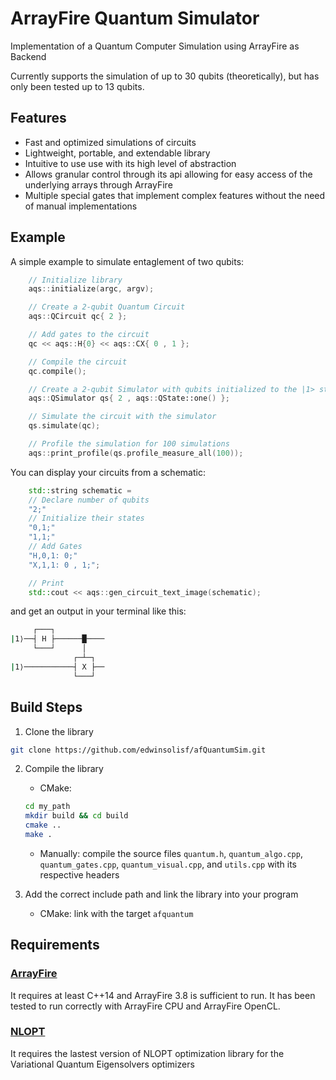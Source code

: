 ArrayFire Quantum Simulator
=============

Implementation of a Quantum Computer Simulation using ArrayFire as Backend

Currently supports the simulation of up to 30 qubits (theoretically), but has only been tested up to 13 qubits.

## Features
- Fast and optimized simulations of circuits
- Lightweight, portable, and extendable library 
- Intuitive to use use with its high level of abstraction
- Allows granular control through its api allowing for easy access of the underlying arrays through ArrayFire
- Multiple special gates that implement complex features without the need of manual implementations

## Example

A simple example to simulate entaglement of two qubits:
```c++
    // Initialize library
    aqs::initialize(argc, argv);

    // Create a 2-qubit Quantum Circuit
    aqs::QCircuit qc{ 2 };

    // Add gates to the circuit
    qc << aqs::H{0} << aqs::CX{ 0 , 1 };

    // Compile the circuit
    qc.compile();

    // Create a 2-qubit Simulator with qubits initialized to the |1> state
    aqs::QSimulator qs{ 2 , aqs::QState::one() };

    // Simulate the circuit with the simulator
    qs.simulate(qc);

    // Profile the simulation for 100 simulations
    aqs::print_profile(qs.profile_measure_all(100));

```

You can display your circuits from a schematic:
```c++
    std::string schematic =
    // Declare number of qubits
    "2;"
    // Initialize their states
    "0,1;"
    "1,1;"
    // Add Gates
    "H,0,1: 0;"
    "X,1,1: 0 , 1;";

    // Print
    std::cout << aqs::gen_circuit_text_image(schematic);
```
and get an output in your terminal like this:
```sh
     ┌───┐           
|1⟩──┤ H ├──────█────
     └───┘      │    
              ┌─┴─┐  
|1⟩───────────┤ X ├──
              └───┘  
```


## Build Steps
1. Clone the library
```sh
git clone https://github.com/edwinsolisf/afQuantumSim.git
```
2. Compile the library
    - CMake:
    ```sh
    cd my_path
    mkdir build && cd build
    cmake ..
    make .
    ```
    - Manually: compile the source files `quantum.h`, `quantum_algo.cpp`, `quantum_gates.cpp`, `quantum_visual.cpp`, and `utils.cpp`
    with its respective headers

3. Add the correct include path and link the library into your program

    - CMake: link with the target `afquantum`

## Requirements

### [ArrayFire](https://github.com/arrayfire/arrayfire)
It requires at least C++14 and ArrayFire 3.8 is sufficient to run.
It has been tested to run correctly with ArrayFire CPU and ArrayFire OpenCL.

### [NLOPT](https://github.com/stevengj/nlopt)
It requires the lastest version of NLOPT optimization library for the Variational Quantum Eigensolvers optimizers

